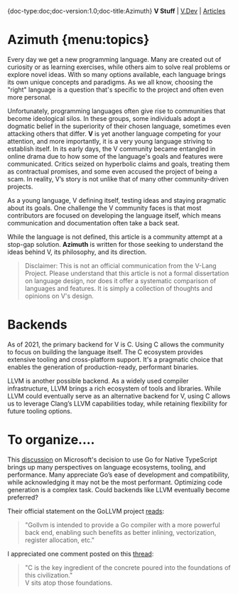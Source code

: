 {doc-type:doc;doc-version:1.0;doc-title:Azimuth}
**V Stuff** | [V.Dev](/index.html) | [Articles](./index.md)<BR>
# Azimuth  {menu:topics}

Every day we get a new programming language.  Many are created out of curiosity or as learning exercises, while others aim to solve real problems or explore novel ideas. With so many options available, each language brings its own unique concepts and paradigms. As we all know, choosing the "right" language is a question that's specific to the project and often even more personal.

Unfortunately, programming languages often give rise to communities that become ideological silos. In these groups, some individuals adopt a dogmatic belief in the superiority of their chosen language, sometimes even attacking others that differ. **V** is yet another language competing for your attention, and more importantly, it is a very young language striving to establish itself. In its early days, the V community became entangled in online drama due to how some of the language's goals and features were communicated. Critics seized on hyperbolic claims and goals, treating them as contractual promises, and some even accused the project of being a scam. In reality, V’s story is not unlike that of many other community-driven projects.

As a young language, V defining itself, testing ideas and staying pragmatic about its goals. One challenge the V community faces is that most contributors are focused on developing the language itself, which means communication and documentation often take a back seat.

While the language is not defined, this article is a community attempt at a stop-gap solution. **Azimuth** is written for those seeking to understand the ideas behind V, its philosophy, and its direction.

> Disclaimer: This is not an official communication from the V-Lang Project. Please understand that this article is not a formal dissertation on language design, nor does it offer a systematic comparison of languages and features. It is simply a collection of thoughts and opinions on V's design.

# Backends

As of 2021, the primary backend for V is C. Using C allows the community to focus on building the language itself. The C ecosystem provides extensive tooling and cross-platform support. It's a pragmatic choice that enables the generation of production-ready, performant binaries.

LLVM is another possible backend. As a widely used compiler infrastructure, LLVM brings a rich ecosystem of tools and libraries. While LLVM could eventually serve as an alternative backend for V, using C allows us to leverage Clang’s LLVM capabilities today, while retaining flexibility for future tooling options.

# To organize....

This [discussion](https://github.com/microsoft/typescript-go/discussions/411) on Microsoft's decision to use Go for Native TypeScript brings up many perspectives on language ecosystems, tooling, and performance. Many appreciate Go’s ease of development and compatibility, while acknowledging it may not be the most performant. Optimizing code generation is a complex task. Could backends like LLVM eventually become preferred?

Their official statement on the GoLLVM project [reads](https://go.googlesource.com/gollvm):  
> "Gollvm is intended to provide a Go compiler with a more powerful back end, enabling such benefits as better inlining, vectorization, register allocation, etc."

I appreciated one comment posted on this [thread](https://github.com/vlang/v/discussions/7849):  
> "C is the key ingredient of the concrete poured into the foundations of this civilization."  
V sits atop those foundations.



